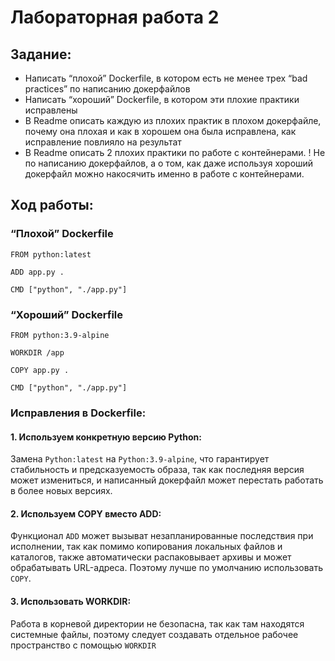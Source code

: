 # Лабораторная работа 2
## Задание:
* Написать “плохой” Dockerfile, в котором есть не менее трех “bad practices” по написанию докерфайлов
* Написать “хороший” Dockerfile, в котором эти плохие практики исправлены
* В Readme описать каждую из плохих практик в плохом докерфайле, почему она плохая и как в хорошем она была исправлена, как исправление повлияло на результат
* В Readme описать 2 плохих практики по работе с контейнерами. ! Не по написанию докерфайлов, а о том, как даже используя хороший докерфайл можно накосячить именно в работе с контейнерами.

## Ход работы:
### “Плохой” Dockerfile
```
FROM python:latest

ADD app.py .

CMD ["python", "./app.py"]
```
### “Хороший” Dockerfile
```
FROM python:3.9-alpine

WORKDIR /app

COPY app.py .

CMD ["python", "./app.py"]
```
### Исправления в Dockerfile:
#### 1. Используем конкретную версию Python:
Замена ```Python:latest``` на ```Python:3.9-alpine```, что гарантирует стабильность и предсказуемость образа, так как последняя версия может измениться, и написанный докерфайл может перестать работать в более новых версиях.
#### 2. Используем COPY вместо ADD:
Функционал ```ADD``` может вызыват незапланированные последствия при исполнении, так как помимо копирования локальных файлов и каталогов, также автоматически распаковывает архивы и может обрабатывать URL-адреса. Поэтому лучше по умолчанию использовать ```COPY```.
#### 3. Использовать WORKDIR:
Работа в корневой директории не безопасна, так как там находятся системные файлы, поэтому следует создавать отдельное рабочее пространство с помощью ```WORKDIR```
